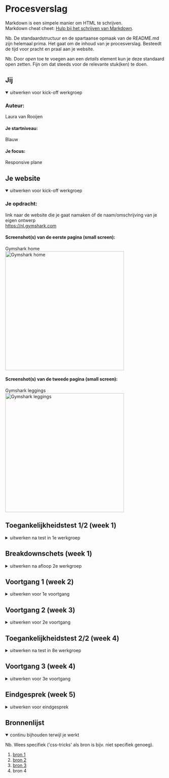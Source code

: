 # Procesverslag
Markdown is een simpele manier om HTML te schrijven.  
Markdown cheat cheet: [Hulp bij het schrijven van Markdown](https://github.com/adam-p/markdown-here/wiki/Markdown-Cheatsheet).

Nb. De standaardstructuur en de spartaanse opmaak van de README.md zijn helemaal prima. Het gaat om de inhoud van je procesverslag. Besteedt de tijd voor pracht en praal aan je website.

Nb. Door *open* toe te voegen aan een *details* element kun je deze standaard open zetten. Fijn om dat steeds voor de relevante stuk(ken) te doen.





## Jij

<details open>
  <summary>uitwerken voor kick-off werkgroep</summary>

  ### Auteur:
  Laura van Rooijen

  #### Je startniveau:
  Blauw

  #### Je focus:
  Responsive plane
 
</details>





## Je website

<details open>
  <summary>uitwerken voor kick-off werkgroep</summary>

  ### Je opdracht:
  link naar de website die je gaat namaken óf de naam/omschrijving van je eigen ontwerp <br>
  <a>https://nl.gymshark.com</a>

  #### Screenshot(s) van de eerste pagina (small screen): 
  Gymshark home <br> 
  <img src="readme-images/gymshark.home.png" width="375px" alt="Gymshark home">

  #### Screenshot(s) van de tweede pagina (small screen):
  Gymshark leggings <br> 
  <img src="readme-images/gymshark.leggings.png" width="375px" alt="Gymshark leggings">
 
</details>



## Toegankelijkheidstest 1/2 (week 1)

<details>
  <summary>uitwerken na test in 1e werkgroep</summary>

  ### Bevindingen
  Lijst met je bevindingen die in de test naar voren kwamen:
  - niet gebruik maken van id en class (niet semantisch)
  - cursor is niet hoognodig
  - img kan beter in eigen container (use flex-wrap, flex-base, width) padding op article
  
  #### Screenreader
  Hier korte omschrijving (met indien nodig afbeeldingen)
  - lijn tussen categorieen wordt opgelezen door screenreader

  Hier een omschrijving van hoe het opgelost kan worden (met indien nodig afbeeldingen)
  - list item in css doorgeven zodat het niet wordt opgelezen of de hele lijn eruit halen


  #### Muis en Toetsenbord 
  Hier korte omschrijving (met indien nodig afbeeldingen)
  - de website is eenvoudig te besturen door de grote afbeeldingen en grote iconen. Ook wordt de kleur opgelezen door de screenreader 
  
  Hier een omschrijving van hoe het opgelost kan worden (met indien nodig afbeeldingen)


  #### Motoriek (shocks, elastiekjes)
  Hier korte omschrijving (met indien nodig afbeeldingen)
  - de website kan gebruikt worden met motorische moeilijkheden


  Hier een omschrijving van hoe het opgelost kan worden (met indien nodig afbeeldingen)  
  - door gegevens op te slaan en autofill te gebruiken, is typen eventueel overbodig (account aanmaken)


  #### Visueel (brillen, contrast, kleurenblind, dark/light). 
  Hier korte omschrijving (met indien nodig afbeeldingen)
  - De kleur wordt beschreven met meerdere woorden. Er zou kunnen worden gedefinieerd wat 'marl' bijvoorbeeld betekend. 
  - De patronen worden wel duidelijk benoemd (adapt animal), maar zouden misschien nog duidelijker mogen
  - Wat Gymshark wel heel goed doet, is dat zij opties geven om 2 producten naast elkaar te laten zien, maar je kan ook kiezen of je 1 groot product op het scherm wilt weergeven

  Hier een omschrijving van hoe het opgelost kan worden (met indien nodig afbeeldingen)
  - Duidelijkere kleuren noemen 
  - Duidelijker de patronen benoemen

</details>



## Breakdownschets (week 1)

<details>
  <summary>uitwerken na afloop 2e werkgroep</summary>

  ### de hele pagina: 
  <img src="readme-images/html.breakdown.png" width="375px" alt="breakdown van de hele pagina">
  
  Let op! Nieuwe breakdown sketch: <br>
  <img src="readme-images/new breakdown.jpeg" width="375px" alt="breakdown van de hele pagina">

  ### dynamisch deel (bijv menu): 
  <img src="readme-images/dummy-plaatje.jpg" width="375px" alt="breakdown van een dynamisch deel">

  ### wellicht nog een dynamisch deel (bijv filter): 
  <img src="readme-images/dummy-plaatje.jpg" width="375px" alt="breakdown van nog een dynamisch deel">

</details>





## Voortgang 1 (week 2)

<details>
  <summary>uitwerken voor 1e voortgang</summary>

  ### Stand van zaken
  hier dit ging goed & dit was lastig (neem ook screenshots op van delen van je website en code)
  - de basis opbouw van de website ging vrij makkelijk. De SVG's waren toegevoegd en de styling was goed in CSS over te nemen
  
  - de banner was nog niet helemaal goed (styling)
  - de articles staan nog niet naast elkaar
  - de categorieen missen nog
  - de footer mist nog
  - de svg's in de navbar hebben nog niet de goede styling


  ### Agenda voor meeting
  samen met je groepje opstellen

  | student 1      | student 2          | student 3    | student 4        |
  | ---            | ---                | ---          | ---              |
  | dit bespreken  | en dit             | en ik dit    | en dan ik dat    |
  | en dat ook nog | dit als er tijd is | nog een punt | dit wil ik zeker |
  | Hoe kan ik die navbar kloppend maken en de articles onder elkaar plaatsen?| ...                | ...          | ...              |


  ### Verslag van meeting
  hier na afloop snel de uitkomsten van de meeting vastleggen

  - 1x h1 gebruiken
  - meerdere ul in nav 1
  - GEEN id, div of class!!!
  - end of types 
  - remake code breakdown
  - cursor = niet nodig

</details>





## Voortgang 2 (week 3)

<details>
  <summary>uitwerken voor 2e voortgang</summary>

  ### Stand van zaken
  hier dit ging goed & dit was lastig (neem ook screenshots op van delen van je website en code)
  - De articles hebben nog niet de juiste styling 
(tip van Robert: [24/11 22:08] Robert Spier
Even kijken, ik zou die articles samen in een section zetten

[24/11 22:08] Robert Spier
Daar een body voor gebruiken is lastig voor de rest van je pagina

[24/11 22:09] Robert Spier
De section heeft vervolgens een display: flex nodig, zonder flex wrap, want daarmee laat je ze naast elkaar staan

[24/11 22:09] Robert Spier
De afbeeldingen zorgen ervoor dat de images te groot worden denk ik, dus als ze na deze regels css nog niet naast welkaar zijn kun je de article een flex-basis: 50% geven
)


  ### Agenda voor meeting
  samen met je groepje opstellen

  | student 1      | student 2          | student 3    | student 4        |
  | ---            | ---                | ---          | ---              |
  | dit bespreken  | en dit             | en ik dit    | en dan ik dat    |
  | en dat ook nog | dit als er tijd is | nog een punt | dit wil ik zeker |
  | ...            | ...                | ...          | ...              |


  ### Verslag van meeting
  hier na afloop snel de uitkomsten van de meeting vastleggen

  - nav header meerdere ul gebruiken?
  - styling capslock h1+h2 in css stylen
  - class weg, end of type terug!!
  - img onderaan (screenreader) gebruik order om de styling weer te fixen in css (max width op img)
  - head pagina 2 wijzigen (meta)
  
  Todo:
  - nav doorsturen naar Yara (waarom is de banner niet over de hele site?)
  - Github updaten

</details>





## Toegankelijkheidstest 2/2 (week 4)

<details>
  <summary>uitwerken na test in 8e werkgroep</summary>

  ### Bevindingen
  Lijst met je bevindingen die in de test naar voren kwamen (geef ook aan wat er verbeterd is):

  #### Screenreader
  Hier korte omschrijving (met indien nodig afbeeldingen)

  Hier een omschrijving van hoe het opgelost kan worden (met indien nodig afbeeldingen)


  #### Muis en Toetsenbord 
  Hier korte omschrijving (met indien nodig afbeeldingen)

  Hier een omschrijving van hoe het opgelost kan worden (met indien nodig afbeeldingen)


  #### Motoriek (shocks, elastiekjes)
  Hier korte omschrijving (met indien nodig afbeeldingen)

  Hier een omschrijving van hoe het opgelost kan worden (met indien nodig afbeeldingen)


  #### Visueel (brillen, contrast, kleurenblind, dark/light). 
  Hier korte omschrijving (met indien nodig afbeeldingen)

  Hier een omschrijving van hoe het opgelost kan worden (met indien nodig afbeeldingen)

</details>





## Voortgang 3 (week 4)

<details>
  <summary>uitwerken voor 3e voortgang</summary>

  ### Stand van zaken
  hier dit ging goed & dit was lastig (neem ook screenshots op van delen van je website en code)


  ### Agenda voor meeting
  samen met je groepje opstellen

  | student 1      | student 2          | student 3    | student 4        |
  | ---            | ---                | ---          | ---              |
  | dit bespreken  | en dit             | en ik dit    | en dan ik dat    |
  | en dat ook nog | dit als er tijd is | nog een punt | dit wil ik zeker |
  | ...            | ...                | ...          | ...              |


  ### Verslag van meeting
  hier na afloop snel de uitkomsten van de meeting vastleggen

  - punt 1
  - punt 2
  - nog een punt
  - ...

</details>





## Eindgesprek (week 5)

<details>
  <summary>uitwerken voor eindgesprek</summary>

  ### Je uitkomst - karakteristiek screenshots:
  <img src="readme-images/dummy-plaatje.jpg" width="375px" alt="uitomst opdracht 1">


  ### Dit ging goed/Heb ik geleerd: 
  Korte omschrijving met plaatjes

  <img src="readme-images/dummy-plaatje.jpg" width="375px" alt="top">


  ### Dit was lastig/Is niet gelukt:
  Korte omschrijving met plaatjes

  <img src="readme-images/dummy-plaatje.jpg" width="375px" alt="bummer">
</details>





## Bronnenlijst

<details open>
  <summary>continu bijhouden terwijl je werkt</summary>

  Nb. Wees specifiek ('css-tricks' als bron is bijv. niet specifiek genoeg).

  1. [bron 1](https://nl.gymshark.com/)
  2. [bron 2](https://nl.gymshark.com/collections/new-releases/womens)
  3. [bron 3](https://validator.w3.org)
  4. bron 4

</details>
